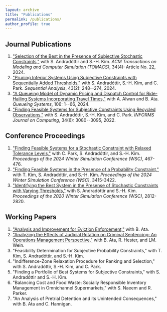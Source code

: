 ```yaml
---
layout: archive
title: "Publications"
permalink: /publications/
author_profile: true
---
```


## Journal Publications
1. ["Selection of the Best in the Presence of Subjective Stochastic Constraints,"](https://dl.acm.org/doi/10.1145/3664814) with S. Andradóttir and S.-H. Kim. *ACM Transactions on Modeling and Computer Simulation (TOMACS)*, 34(4): Article No. 22, 2024.
2. ["Pruning Inferior Systems Using Subjective Constraints with Sequentially Added Thresholds,"](https://www.tandfonline.com/doi/full/10.1080/07474946.2024.2348464) with S. Andradóttir, S.-H. Kim, and C. Park. *Sequential Analysis*, 43(2): 248--274, 2024.
3. ["A Queueing Model of Dynamic Pricing and Dispatch Control for Ride-Hailing Systems Incorporating Travel Times,"](https://link.springer.com/article/10.1007/s11134-023-09901-y) with A. Alwan and B. Ata. *Queueing Systems*, 106: 1--66, 2024.
4. ["Finding Feasible Systems for Subjective Constraints Using Recycled Observations,"](https://pubsonline.informs.org/doi/10.1287/ijoc.2022.1227) with S. Andradóttir, S.-H. Kim, and C. Park. *INFORMS Journal on Computing*, 34(6): 3080--3095, 2022.

## Conference Proceedings
1. ["Finding Feasible Systems for a Stochastic Constraint with Relaxed Tolerance Levels,"](https://ieeexplore.ieee.org/document/10838993) with C. Park, S. Andradóttir, and S.-H. Kim. *Proceedings of the 2024 Winter Simulation Conference (WSC)*, 467-476.
2. ["Finding Feasible Systems in the Presence of a Probability Constraint,"](https://ieeexplore.ieee.org/document/10838753) with T. Kim, S. Andradóttir, and S.-H. Kim. *Proceedings of the 2024 Winter Simulation Conference (WSC)*, 3415-3422.
3. ["Identifying the Best System in the Presense of Stochastic Constraints with Varying Thresholds,"](https://ieeexplore.ieee.org/abstract/document/9384097) with S. Andradóttir and S.-H. Kim. *Proceedings of the 2020 Winter Simulation Conference (WSC)*, 2812-2820.

## Working Papers
1. ["Analysis and Improvement for Eviction Enforcement,"](https://papers.ssrn.com/sol3/papers.cfm?abstract_id=5149529) with B. Ata.
2. ["Analyzing the Effects of Judicial Rotation on Criminal Sentencing: An Operations Management Perspective,"](https://yuweizhou3.github.io/files/JudgeShoppingDraft.pdf) with B. Ata, R. Hester, and LM. Wein.
3. "Feasibility Determination for Subjective Probability Constraints," with T. Kim, S. Andradóttir, and S.-H. Kim.
4. "Indifference-Zone Relaxation Procedure for Ranking and Selection," with S. Andradóttir, S.-H. Kim, and C. Park.
5. "Finding a Portfolio of Best Systems for Subjective Constraints," with S. Andradóttir and S.-H. Kim.
6. "Balancing Cost and Food Waste: Socially Responsible Inventory Management in Omnichannel Supermarkets," with S. Naeem and R. Parker.
7. "An Analysis of Pretrial Detention and its Unintended Consequences," with B. Ata and C. Hannigan.



